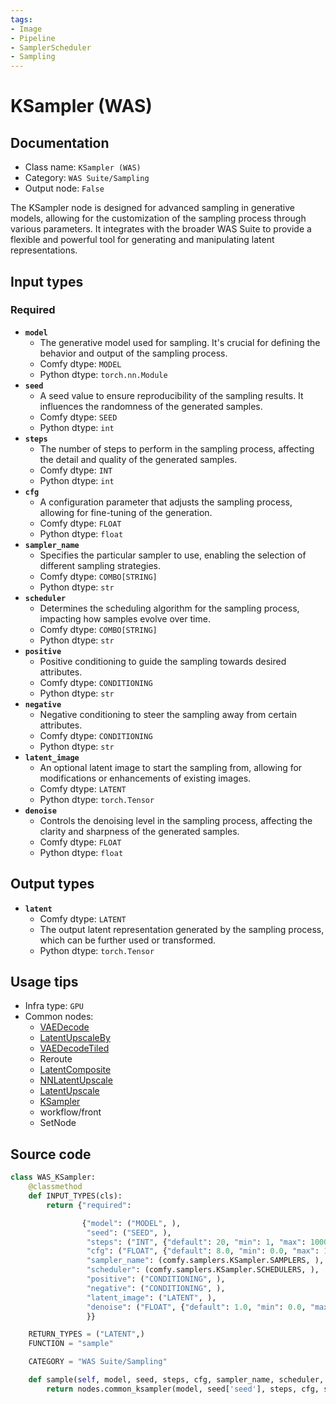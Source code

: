 ```yaml
---
tags:
- Image
- Pipeline
- SamplerScheduler
- Sampling
---
```


# KSampler (WAS)
## Documentation
- Class name: `KSampler (WAS)`
- Category: `WAS Suite/Sampling`
- Output node: `False`

The KSampler node is designed for advanced sampling in generative models, allowing for the customization of the sampling process through various parameters. It integrates with the broader WAS Suite to provide a flexible and powerful tool for generating and manipulating latent representations.
## Input types
### Required
- **`model`**
    - The generative model used for sampling. It's crucial for defining the behavior and output of the sampling process.
    - Comfy dtype: `MODEL`
    - Python dtype: `torch.nn.Module`
- **`seed`**
    - A seed value to ensure reproducibility of the sampling results. It influences the randomness of the generated samples.
    - Comfy dtype: `SEED`
    - Python dtype: `int`
- **`steps`**
    - The number of steps to perform in the sampling process, affecting the detail and quality of the generated samples.
    - Comfy dtype: `INT`
    - Python dtype: `int`
- **`cfg`**
    - A configuration parameter that adjusts the sampling process, allowing for fine-tuning of the generation.
    - Comfy dtype: `FLOAT`
    - Python dtype: `float`
- **`sampler_name`**
    - Specifies the particular sampler to use, enabling the selection of different sampling strategies.
    - Comfy dtype: `COMBO[STRING]`
    - Python dtype: `str`
- **`scheduler`**
    - Determines the scheduling algorithm for the sampling process, impacting how samples evolve over time.
    - Comfy dtype: `COMBO[STRING]`
    - Python dtype: `str`
- **`positive`**
    - Positive conditioning to guide the sampling towards desired attributes.
    - Comfy dtype: `CONDITIONING`
    - Python dtype: `str`
- **`negative`**
    - Negative conditioning to steer the sampling away from certain attributes.
    - Comfy dtype: `CONDITIONING`
    - Python dtype: `str`
- **`latent_image`**
    - An optional latent image to start the sampling from, allowing for modifications or enhancements of existing images.
    - Comfy dtype: `LATENT`
    - Python dtype: `torch.Tensor`
- **`denoise`**
    - Controls the denoising level in the sampling process, affecting the clarity and sharpness of the generated samples.
    - Comfy dtype: `FLOAT`
    - Python dtype: `float`
## Output types
- **`latent`**
    - Comfy dtype: `LATENT`
    - The output latent representation generated by the sampling process, which can be further used or transformed.
    - Python dtype: `torch.Tensor`
## Usage tips
- Infra type: `GPU`
- Common nodes:
    - [VAEDecode](../../Comfy/Nodes/VAEDecode.md)
    - [LatentUpscaleBy](../../Comfy/Nodes/LatentUpscaleBy.md)
    - [VAEDecodeTiled](../../Comfy/Nodes/VAEDecodeTiled.md)
    - Reroute
    - [LatentComposite](../../Comfy/Nodes/LatentComposite.md)
    - [NNLatentUpscale](../../ComfyUi_NNLatentUpscale/Nodes/NNLatentUpscale.md)
    - [LatentUpscale](../../Comfy/Nodes/LatentUpscale.md)
    - [KSampler](../../Comfy/Nodes/KSampler.md)
    - workflow/front
    - SetNode



## Source code
```python
class WAS_KSampler:
    @classmethod
    def INPUT_TYPES(cls):
        return {"required":

                {"model": ("MODEL", ),
                 "seed": ("SEED", ),
                 "steps": ("INT", {"default": 20, "min": 1, "max": 10000}),
                 "cfg": ("FLOAT", {"default": 8.0, "min": 0.0, "max": 100.0}),
                 "sampler_name": (comfy.samplers.KSampler.SAMPLERS, ),
                 "scheduler": (comfy.samplers.KSampler.SCHEDULERS, ),
                 "positive": ("CONDITIONING", ),
                 "negative": ("CONDITIONING", ),
                 "latent_image": ("LATENT", ),
                 "denoise": ("FLOAT", {"default": 1.0, "min": 0.0, "max": 1.0, "step": 0.01}),
                 }}

    RETURN_TYPES = ("LATENT",)
    FUNCTION = "sample"

    CATEGORY = "WAS Suite/Sampling"

    def sample(self, model, seed, steps, cfg, sampler_name, scheduler, positive, negative, latent_image, denoise=1.0):
        return nodes.common_ksampler(model, seed['seed'], steps, cfg, sampler_name, scheduler, positive, negative, latent_image, denoise=denoise)

```
